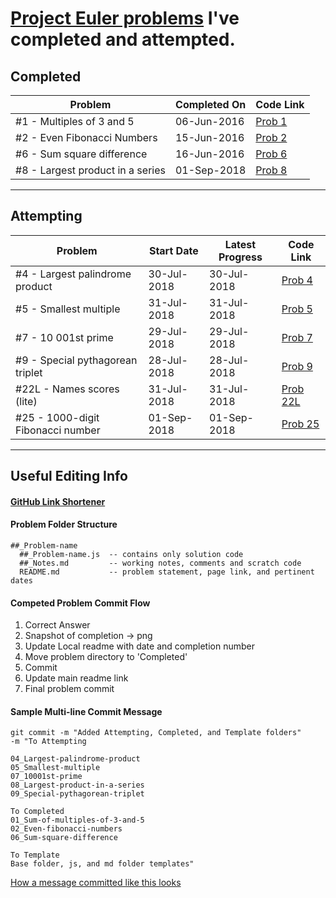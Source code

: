 # [Project Euler problems](https://projecteuler.net) I've completed and attempted.

## Completed

| Problem                           | Completed On | Code Link                      |
| --------------------------------- | ------------ | ------------------------------ |
| \#1 - Multiples of 3 and 5        | 06-Jun-2016  | [Prob 1](https://git.io/fAW6y) |
| \#2 - Even Fibonacci Numbers      | 15-Jun-2016  | [Prob 2](https://git.io/fAW6S) |
| \#6 - Sum square difference       | 16-Jun-2016  | [Prob 6](https://git.io/fAW69) |
| \#8 - Largest product in a series | 01-Sep-2018  | [Prob 8](https://git.io/fAWST) |

---

## Attempting

| Problem                            | Start Date  | Latest Progress | Code Link                        |
| ---------------------------------- | ----------- | --------------- | -------------------------------- |
| \#4 - Largest palindrome product   | 30-Jul-2018 | 30-Jul-2018     | [Prob 4](https://git.io/fAWiw)   |
| \#5 - Smallest multiple            | 31-Jul-2018 | 31-Jul-2018     | [Prob 5](https://git.io/fAWir)   |
| \#7 - 10 001st prime               | 29-Jul-2018 | 29-Jul-2018     | [Prob 7](https://git.io/fAWio)   |
| \#9 - Special pythagorean triplet  | 28-Jul-2018 | 28-Jul-2018     | [Prob 9](https://git.io/fAWi6)   |
| \#22L - Names scores (lite)        | 31-Jul-2018 | 31-Jul-2018     | [Prob 22L](https://git.io/fAWii) |
| \#25 - 1000-digit Fibonacci number | 01-Sep-2018 | 01-Sep-2018     | [Prob 25](https://git.io/fAlsI)  |

---

## Useful Editing Info

#### [GitHub Link Shortener](https://git.io/)

#### Problem Folder Structure

```
##_Problem-name
  ##_Problem-name.js  -- contains only solution code
  ##_Notes.md         -- working notes, comments and scratch code
  README.md           -- problem statement, page link, and pertinent dates
```

#### Competed Problem Commit Flow

1. Correct Answer
2. Snapshot of completion → png
3. Update Local readme with date and completion number
4. Move problem directory to 'Completed'
5. Commit
6. Update main readme link
7. Final problem commit

#### Sample Multi-line Commit Message

```
git commit -m "Added Attempting, Completed, and Template folders"
-m "To Attempting

04_Largest-palindrome-product
05_Smallest-multiple
07_10001st-prime
08_Largest-product-in-a-series
09_Special-pythagorean-triplet

To Completed
01_Sum-of-multiples-of-3-and-5
02_Even-fibonacci-numbers
06_Sum-square-difference

To Template
Base folder, js, and md folder templates"
```

[How a message committed like this looks](https://git.io/fAWiC)
